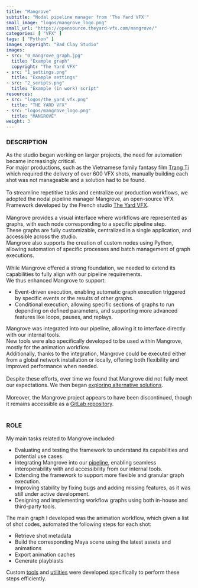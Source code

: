 ```yaml
---
title: "Mangrove"
subtitle: "Nodal pipeline manager from 'The Yard VFX'"
small_image: "logos/mangrove_logo.png"
small_url: "https://opensource.theyard-vfx.com/mangrove/"
categories: [ "VFX" ]
tags: [ "Python" ]
images_copyright: "Bad Clay Studio"
images:
- src: "0_mangrove_graph.jpg"
  title: "Example graph"
  copyright: "The Yard VFX"
- src: "1_settings.png"
  title: "Example settings"
- src: "2_scripts.png"
  title: "Example (in work) script"
resources:
- src: "logos/the_yard_vfx.png"
  title: "THE YARD VFX"
- src: "logos/mangrove_logo.png"
  title: "MANGROVE"
weight: 3
---
```


<h3>DESCRIPTION</h3>
As the studio began working on larger projects, the need for automation became increasingly critical.<br>
For major productions, such as the Vietnamese family fantasy film <a href="https://www.imdb.com/title/tt14391192/" target="_blank">Trang Ti</a> which required the delivery of over 600 VFX shots, manually building each shot was not manageable and a solution had to be found.<br>
<br>
To streamline repetitive tasks and centralize our production workflows, we adopted the nodal pipeline manager Mangrove, an open-source VFX Framework developed by the French studio <a href="https://theyard-vfx.com/" target="_blank">The Yard VFX</a>.<br>
<br>
Mangrove provides a visual interface where workflows are represented as graphs, with each node corresponding to a specific pipeline step.<br>
These graphs are fully customizable, centralized in a single application, and accessible across the studio.<br>
Mangrove also supports the creation of custom nodes using Python, allowing automation of specific processes and batch management of graph executions.<br>
<br>
While Mangrove offered a strong foundation, we needed to extend its capabilities to fully align with our pipeline requirements.<br>
We thus enhanced Mangrove to support:
<ul>
<li>Event-driven execution, enabling automatic graph execution triggered by specific events or the results of other graphs.</li>
<li>Conditional execution, allowing specific sections of graphs to run depending on defined parameters, and supporting more advanced features like loops, pauses, and replays.</li>
</ul>

Mangrove was integrated into our pipeline, allowing it to interface directly with our internal tools.<br>
New tools were also specifically developed to be used within Mangrove, mostly for the animation workflow.<br>
Additionally, thanks to the integration, Mangrove could be executed either from a global network installation or locally, offering both flexibility and improved performance when needed.<br>
<br>
Despite these efforts, over time we found that Mangrove did not fully meet our expectations. We then began <a href="pro/badclay/rnd">exploring alternative solutions</a>.<br>
<br>
Moreover, the Mangrove project appears to have been discontinued, though it remains accessible as a <a href="https://gitlab.com/RamTheRam/mangrove" target="_blank">GitLab repository</a>.<br>
<br>

<h3>ROLE</h3>
My main tasks related to Mangrove included:
<ul>
<li>Evaluating and testing the framework to understand its capabilities and potential use cases.</li>
<li>Integrating Mangrove into our <a href="pro/badclay/bcs_tools">pipeline</a>, enabling seamless interoperability with and accessibility from our internal tools.</li>
<li>Extending the framework to support more flexible and granular graph execution.</li>
<li>Improving stability by fixing bugs and adding missing features, as it was still under active development.</li>
<li>Designing and implementing workflow graphs using both in-house and third-party tools.</li>
</ul>

The main graph I developed was the animation workflow, which given a list of shot codes, automated the following steps for each shot:
<ul>
<li>Retrieve shot metadata</li>
<li>Build the corresponding Maya scene using the latest assets and animations</li>
<li>Export animation caches</li>
<li>Generate playblasts</li>
</ul>

Custom <a href="pro/badclay/maya_tools">tools</a> and <a href="pro/badclay/utilities">utilities</a> were developed specifically to perform these steps efficiently.<br>
